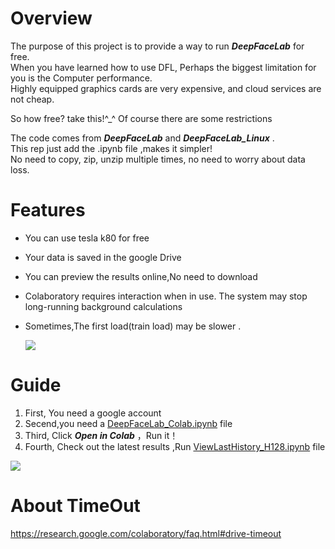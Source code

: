 # Overview
The purpose of this project is to provide a way to run ***DeepFaceLab*** for free.  
When you have learned how to use DFL, Perhaps the biggest limitation for you is the Computer performance.  
Highly equipped graphics cards are very expensive, and cloud services are not cheap.  
  
So how free? take this!^_^ Of course there are some restrictions  
  
The code comes from ***DeepFaceLab*** and ***DeepFaceLab_Linux*** .  
This rep just add the .ipynb file ,makes it simpler!  
No need to copy, zip, unzip multiple times, no need to worry about data loss. 
  
# Features
* You can use tesla k80 for free
* Your data is saved in the google Drive
* You can preview the results online,No need to download
* Colaboratory requires interaction when in use. The system may stop long-running background calculations
* Sometimes,The first load(train load) may be slower .
  
  ![](https://github.com/dream80/DeepFaceLab_Colab/blob/master/doc/history.jpg?raw=true)  

# Guide
1. First, You need a google account  
2. Secend,you need a [DeepFaceLab_Colab.ipynb](https://github.com/dream80/DeepFaceLab_Colab/blob/master/DeepFaceLab_Colab.ipynb) file  
3. Third,  Click ***Open in Colab***  ，Run it！
4. Fourth, Check out the latest results ,Run [ViewLastHistory_H128.ipynb](https://github.com/dream80/DeepFaceLab_Colab/blob/master/ViewLastHistory_H128.ipynb) file  
  
  
  
![](https://github.com/dream80/DeepFaceLab_Colab/blob/master/doc/lasthistory.png?raw=true)  
  
  
  
# About TimeOut
https://research.google.com/colaboratory/faq.html#drive-timeout  
